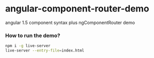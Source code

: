 # angular-component-router-demo
angular 1.5 component syntax plus ngComponentRouter demo


### How to run the demo?
```bash
npm i -g live-server
live-server --entry-file=index.html
```
